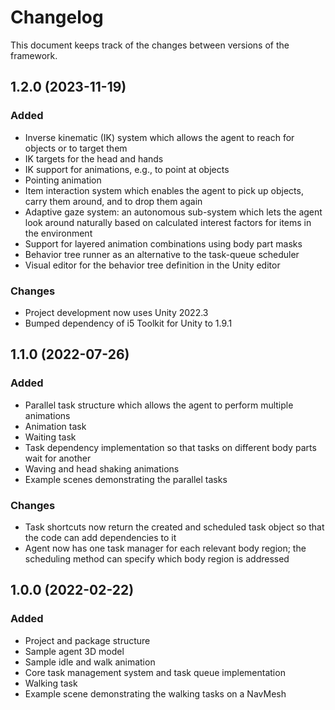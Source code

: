 # Changelog

This document keeps track of the changes between versions of the framework.

## 1.2.0 (2023-11-19)

### Added
- Inverse kinematic (IK) system which allows the agent to reach for objects or to target them
- IK targets for the head and hands
- IK support for animations, e.g., to point at objects
- Pointing animation
- Item interaction system which enables the agent to pick up objects, carry them around, and to drop them again
- Adaptive gaze system: an autonomous sub-system which lets the agent look around naturally based on calculated interest factors for items in the environment
- Support for layered animation combinations using body part masks
- Behavior tree runner as an alternative to the task-queue scheduler
- Visual editor for the behavior tree definition in the Unity editor

### Changes
- Project development now uses Unity 2022.3
- Bumped dependency of i5 Toolkit for Unity to 1.9.1

## 1.1.0 (2022-07-26)

### Added
- Parallel task structure which allows the agent to perform multiple animations
- Animation task
- Waiting task
- Task dependency implementation so that tasks on different body parts wait for another
- Waving and head shaking animations
- Example scenes demonstrating the parallel tasks

### Changes
- Task shortcuts now return the created and scheduled task object so that the code can add dependencies to it
- Agent now has one task manager for each relevant body region; the scheduling method can specify which body region is addressed

## 1.0.0 (2022-02-22)

### Added
- Project and package structure
- Sample agent 3D model
- Sample idle and walk animation
- Core task management system and task queue implementation
- Walking task
- Example scene demonstrating the walking tasks on a NavMesh